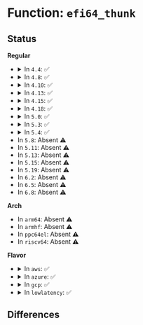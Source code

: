 # Function: <code>efi64_thunk</code>

## Status
<b>Regular</b>
<ul>
<li>
<details>
<summary>In <code>4.4</code>: ✅</summary>

**Collision:** Unique Global

**Inline:** No

**Transformation:** False

**Instances:**

```
In None (0)
Location: None
Inline: False
Direct callers:
  - arch/x86/platform/efi/efi_64.c:efi_thunk_reset_system
  - arch/x86/platform/efi/efi_64.c:efi_thunk_get_next_high_mono_count
  - arch/x86/platform/efi/efi_64.c:efi_thunk_set_variable
  - arch/x86/platform/efi/efi_64.c:efi_thunk_get_next_variable
  - arch/x86/platform/efi/efi_64.c:efi_thunk_get_variable
  - arch/x86/platform/efi/efi_64.c:efi_thunk_set_wakeup_time
  - arch/x86/platform/efi/efi_64.c:efi_thunk_get_wakeup_time
  - arch/x86/platform/efi/efi_64.c:efi_thunk_set_time
  - arch/x86/platform/efi/efi_64.c:efi_thunk_get_time
  - arch/x86/platform/efi/efi_64.c:efi_thunk_set_virtual_address_map
```
**Symbols:**

```
ffffffff8107a110-ffffffff8107a156: efi64_thunk (STB_GLOBAL)
```
</details>
</li>
<li>
<details>
<summary>In <code>4.8</code>: ✅</summary>

**Collision:** Unique Global

**Inline:** No

**Transformation:** False

**Instances:**

```
In None (0)
Location: None
Inline: False
Direct callers:
  - arch/x86/platform/efi/efi_64.c:efi_thunk_reset_system
  - arch/x86/platform/efi/efi_64.c:efi_thunk_get_next_high_mono_count
  - arch/x86/platform/efi/efi_64.c:efi_thunk_get_next_variable
  - arch/x86/platform/efi/efi_64.c:efi_thunk_set_variable
  - arch/x86/platform/efi/efi_64.c:efi_thunk_get_variable
  - arch/x86/platform/efi/efi_64.c:efi_thunk_set_wakeup_time
  - arch/x86/platform/efi/efi_64.c:efi_thunk_get_wakeup_time
  - arch/x86/platform/efi/efi_64.c:efi_thunk_set_time
  - arch/x86/platform/efi/efi_64.c:efi_thunk_get_time
  - arch/x86/platform/efi/efi_64.c:efi_thunk_set_virtual_address_map
```
**Symbols:**

```
ffffffff8107b9c0-ffffffff8107ba06: efi64_thunk (STB_GLOBAL)
```
</details>
</li>
<li>
<details>
<summary>In <code>4.10</code>: ✅</summary>

**Collision:** Unique Global

**Inline:** No

**Transformation:** False

**Instances:**

```
In None (0)
Location: None
Inline: False
Direct callers:
  - arch/x86/platform/efi/efi_64.c:efi_thunk_reset_system
  - arch/x86/platform/efi/efi_64.c:efi_thunk_get_next_high_mono_count
  - arch/x86/platform/efi/efi_64.c:efi_thunk_get_next_variable
  - arch/x86/platform/efi/efi_64.c:efi_thunk_set_variable
  - arch/x86/platform/efi/efi_64.c:efi_thunk_get_variable
  - arch/x86/platform/efi/efi_64.c:efi_thunk_set_wakeup_time
  - arch/x86/platform/efi/efi_64.c:efi_thunk_get_wakeup_time
  - arch/x86/platform/efi/efi_64.c:efi_thunk_set_time
  - arch/x86/platform/efi/efi_64.c:efi_thunk_get_time
  - arch/x86/platform/efi/efi_64.c:efi_thunk_set_virtual_address_map
```
**Symbols:**

```
ffffffff8107ff60-ffffffff8107ffa6: efi64_thunk (STB_GLOBAL)
```
</details>
</li>
<li>
<details>
<summary>In <code>4.13</code>: ✅</summary>

**Collision:** Unique Global

**Inline:** No

**Transformation:** False

**Instances:**

```
In None (0)
Location: None
Inline: False
Direct callers:
  - arch/x86/platform/efi/efi_64.c:efi_thunk_reset_system
  - arch/x86/platform/efi/efi_64.c:efi_thunk_get_next_high_mono_count
  - arch/x86/platform/efi/efi_64.c:efi_thunk_get_next_variable
  - arch/x86/platform/efi/efi_64.c:efi_thunk_set_variable
  - arch/x86/platform/efi/efi_64.c:efi_thunk_get_variable
  - arch/x86/platform/efi/efi_64.c:efi_thunk_set_wakeup_time
  - arch/x86/platform/efi/efi_64.c:efi_thunk_get_wakeup_time
  - arch/x86/platform/efi/efi_64.c:efi_thunk_set_time
  - arch/x86/platform/efi/efi_64.c:efi_thunk_get_time
  - arch/x86/platform/efi/efi_64.c:efi_thunk_set_virtual_address_map
```
**Symbols:**

```
ffffffff8107e270-ffffffff8107e2b6: efi64_thunk (STB_GLOBAL)
```
</details>
</li>
<li>
<details>
<summary>In <code>4.15</code>: ✅</summary>

**Collision:** Unique Global

**Inline:** No

**Transformation:** False

**Instances:**

```
In None (0)
Location: None
Inline: False
Direct callers:
  - arch/x86/platform/efi/efi_64.c:efi_thunk_reset_system
  - arch/x86/platform/efi/efi_64.c:efi_thunk_get_next_high_mono_count
  - arch/x86/platform/efi/efi_64.c:efi_thunk_get_next_variable
  - arch/x86/platform/efi/efi_64.c:efi_thunk_set_variable
  - arch/x86/platform/efi/efi_64.c:efi_thunk_get_variable
  - arch/x86/platform/efi/efi_64.c:efi_thunk_set_wakeup_time
  - arch/x86/platform/efi/efi_64.c:efi_thunk_get_wakeup_time
  - arch/x86/platform/efi/efi_64.c:efi_thunk_set_time
  - arch/x86/platform/efi/efi_64.c:efi_thunk_get_time
  - arch/x86/platform/efi/efi_64.c:efi_thunk_set_virtual_address_map
```
**Symbols:**

```
ffffffff81084aa0-ffffffff81084ae6: efi64_thunk (STB_GLOBAL)
```
</details>
</li>
<li>
<details>
<summary>In <code>4.18</code>: ✅</summary>

**Collision:** Unique Global

**Inline:** No

**Transformation:** False

**Instances:**

```
In None (0)
Location: None
Inline: False
Direct callers:
  - arch/x86/platform/efi/efi_64.c:efi_thunk_query_variable_info
  - arch/x86/platform/efi/efi_64.c:efi_thunk_reset_system
  - arch/x86/platform/efi/efi_64.c:efi_thunk_get_next_high_mono_count
  - arch/x86/platform/efi/efi_64.c:efi_thunk_get_next_variable
  - arch/x86/platform/efi/efi_64.c:efi_thunk_set_variable
  - arch/x86/platform/efi/efi_64.c:efi_thunk_get_variable
  - arch/x86/platform/efi/efi_64.c:efi_thunk_set_wakeup_time
  - arch/x86/platform/efi/efi_64.c:efi_thunk_get_wakeup_time
  - arch/x86/platform/efi/efi_64.c:efi_thunk_set_time
  - arch/x86/platform/efi/efi_64.c:efi_thunk_get_time
  - arch/x86/platform/efi/efi_64.c:efi_thunk_set_virtual_address_map
```
**Symbols:**

```
ffffffff81087da0-ffffffff81087de6: efi64_thunk (STB_GLOBAL)
```
</details>
</li>
<li>
<details>
<summary>In <code>5.0</code>: ✅</summary>

**Collision:** Unique Global

**Inline:** No

**Transformation:** False

**Instances:**

```
In None (0)
Location: None
Inline: False
Direct callers:
  - arch/x86/platform/efi/efi_64.c:efi_thunk_reset_system
  - arch/x86/platform/efi/efi_64.c:efi_thunk_get_next_high_mono_count
  - arch/x86/platform/efi/efi_64.c:efi_thunk_get_next_variable
  - arch/x86/platform/efi/efi_64.c:efi_thunk_set_variable_nonblocking
  - arch/x86/platform/efi/efi_64.c:efi_thunk_set_variable
  - arch/x86/platform/efi/efi_64.c:efi_thunk_get_variable
  - arch/x86/platform/efi/efi_64.c:efi_thunk_set_wakeup_time
  - arch/x86/platform/efi/efi_64.c:efi_thunk_get_wakeup_time
  - arch/x86/platform/efi/efi_64.c:efi_thunk_set_time
  - arch/x86/platform/efi/efi_64.c:efi_thunk_get_time
  - arch/x86/platform/efi/efi_64.c:efi_thunk_set_virtual_address_map
```
**Symbols:**

```
ffffffff8108f500-ffffffff8108f546: efi64_thunk (STB_GLOBAL)
```
</details>
</li>
<li>
<details>
<summary>In <code>5.3</code>: ✅</summary>

**Collision:** Unique Global

**Inline:** No

**Transformation:** False

**Instances:**

```
In None (0)
Location: None
Inline: False
Direct callers:
  - arch/x86/platform/efi/efi_64.c:efi_thunk_reset_system
  - arch/x86/platform/efi/efi_64.c:efi_thunk_get_next_high_mono_count
  - arch/x86/platform/efi/efi_64.c:efi_thunk_get_next_variable
  - arch/x86/platform/efi/efi_64.c:efi_thunk_set_variable_nonblocking
  - arch/x86/platform/efi/efi_64.c:efi_thunk_set_variable
  - arch/x86/platform/efi/efi_64.c:efi_thunk_get_variable
  - arch/x86/platform/efi/efi_64.c:efi_thunk_set_wakeup_time
  - arch/x86/platform/efi/efi_64.c:efi_thunk_get_wakeup_time
  - arch/x86/platform/efi/efi_64.c:efi_thunk_set_time
  - arch/x86/platform/efi/efi_64.c:efi_thunk_get_time
  - arch/x86/platform/efi/efi_64.c:efi_thunk_set_virtual_address_map
```
**Symbols:**

```
ffffffff810931f0-ffffffff81093236: efi64_thunk (STB_GLOBAL)
```
</details>
</li>
<li>
<details>
<summary>In <code>5.4</code>: ✅</summary>

**Collision:** Unique Global

**Inline:** No

**Transformation:** False

**Instances:**

```
In None (0)
Location: None
Inline: False
Direct callers:
  - arch/x86/platform/efi/efi_64.c:efi_thunk_reset_system
  - arch/x86/platform/efi/efi_64.c:efi_thunk_get_next_high_mono_count
  - arch/x86/platform/efi/efi_64.c:efi_thunk_get_next_variable
  - arch/x86/platform/efi/efi_64.c:efi_thunk_set_variable_nonblocking
  - arch/x86/platform/efi/efi_64.c:efi_thunk_set_variable
  - arch/x86/platform/efi/efi_64.c:efi_thunk_get_variable
  - arch/x86/platform/efi/efi_64.c:efi_thunk_set_wakeup_time
  - arch/x86/platform/efi/efi_64.c:efi_thunk_get_wakeup_time
  - arch/x86/platform/efi/efi_64.c:efi_thunk_set_time
  - arch/x86/platform/efi/efi_64.c:efi_thunk_get_time
  - arch/x86/platform/efi/efi_64.c:efi_thunk_set_virtual_address_map
```
**Symbols:**

```
ffffffff81094050-ffffffff81094096: efi64_thunk (STB_GLOBAL)
```
</details>
</li>
<li>
In <code>5.8</code>: Absent ⚠️
</li>
<li>
In <code>5.11</code>: Absent ⚠️
</li>
<li>
In <code>5.13</code>: Absent ⚠️
</li>
<li>
In <code>5.15</code>: Absent ⚠️
</li>
<li>
In <code>5.19</code>: Absent ⚠️
</li>
<li>
In <code>6.2</code>: Absent ⚠️
</li>
<li>
In <code>6.5</code>: Absent ⚠️
</li>
<li>
In <code>6.8</code>: Absent ⚠️
</li>
</ul>
<b>Arch</b>
<ul>
<li>
In <code>arm64</code>: Absent ⚠️
</li>
<li>
In <code>armhf</code>: Absent ⚠️
</li>
<li>
In <code>ppc64el</code>: Absent ⚠️
</li>
<li>
In <code>riscv64</code>: Absent ⚠️
</li>
</ul>
<b>Flavor</b>
<ul>
<li>
<details>
<summary>In <code>aws</code>: ✅</summary>

**Collision:** Unique Global

**Inline:** No

**Transformation:** False

**Instances:**

```
In None (0)
Location: None
Inline: False
Direct callers:
  - arch/x86/platform/efi/efi_64.c:efi_thunk_reset_system
  - arch/x86/platform/efi/efi_64.c:efi_thunk_get_next_high_mono_count
  - arch/x86/platform/efi/efi_64.c:efi_thunk_get_next_variable
  - arch/x86/platform/efi/efi_64.c:efi_thunk_set_variable_nonblocking
  - arch/x86/platform/efi/efi_64.c:efi_thunk_set_variable
  - arch/x86/platform/efi/efi_64.c:efi_thunk_get_variable
  - arch/x86/platform/efi/efi_64.c:efi_thunk_set_wakeup_time
  - arch/x86/platform/efi/efi_64.c:efi_thunk_get_wakeup_time
  - arch/x86/platform/efi/efi_64.c:efi_thunk_set_time
  - arch/x86/platform/efi/efi_64.c:efi_thunk_get_time
  - arch/x86/platform/efi/efi_64.c:efi_thunk_set_virtual_address_map
```
**Symbols:**

```
ffffffff81093010-ffffffff81093056: efi64_thunk (STB_GLOBAL)
```
</details>
</li>
<li>
<details>
<summary>In <code>azure</code>: ✅</summary>

**Collision:** Unique Global

**Inline:** No

**Transformation:** False

**Instances:**

```
In None (0)
Location: None
Inline: False
Direct callers:
  - arch/x86/platform/efi/efi_64.c:efi_thunk_reset_system
  - arch/x86/platform/efi/efi_64.c:efi_thunk_get_next_high_mono_count
  - arch/x86/platform/efi/efi_64.c:efi_thunk_get_next_variable
  - arch/x86/platform/efi/efi_64.c:efi_thunk_set_variable_nonblocking
  - arch/x86/platform/efi/efi_64.c:efi_thunk_set_variable
  - arch/x86/platform/efi/efi_64.c:efi_thunk_get_variable
  - arch/x86/platform/efi/efi_64.c:efi_thunk_set_wakeup_time
  - arch/x86/platform/efi/efi_64.c:efi_thunk_get_wakeup_time
  - arch/x86/platform/efi/efi_64.c:efi_thunk_set_time
  - arch/x86/platform/efi/efi_64.c:efi_thunk_get_time
  - arch/x86/platform/efi/efi_64.c:efi_thunk_set_virtual_address_map
```
**Symbols:**

```
ffffffff81081aa0-ffffffff81081ae6: efi64_thunk (STB_GLOBAL)
```
</details>
</li>
<li>
<details>
<summary>In <code>gcp</code>: ✅</summary>

**Collision:** Unique Global

**Inline:** No

**Transformation:** False

**Instances:**

```
In None (0)
Location: None
Inline: False
Direct callers:
  - arch/x86/platform/efi/efi_64.c:efi_thunk_reset_system
  - arch/x86/platform/efi/efi_64.c:efi_thunk_get_next_high_mono_count
  - arch/x86/platform/efi/efi_64.c:efi_thunk_get_next_variable
  - arch/x86/platform/efi/efi_64.c:efi_thunk_set_variable_nonblocking
  - arch/x86/platform/efi/efi_64.c:efi_thunk_set_variable
  - arch/x86/platform/efi/efi_64.c:efi_thunk_get_variable
  - arch/x86/platform/efi/efi_64.c:efi_thunk_set_wakeup_time
  - arch/x86/platform/efi/efi_64.c:efi_thunk_get_wakeup_time
  - arch/x86/platform/efi/efi_64.c:efi_thunk_set_time
  - arch/x86/platform/efi/efi_64.c:efi_thunk_get_time
  - arch/x86/platform/efi/efi_64.c:efi_thunk_set_virtual_address_map
```
**Symbols:**

```
ffffffff81092fc0-ffffffff81093006: efi64_thunk (STB_GLOBAL)
```
</details>
</li>
<li>
<details>
<summary>In <code>lowlatency</code>: ✅</summary>

**Collision:** Unique Global

**Inline:** No

**Transformation:** False

**Instances:**

```
In None (0)
Location: None
Inline: False
Direct callers:
  - arch/x86/platform/efi/efi_64.c:efi_thunk_reset_system
  - arch/x86/platform/efi/efi_64.c:efi_thunk_get_next_high_mono_count
  - arch/x86/platform/efi/efi_64.c:efi_thunk_get_next_variable
  - arch/x86/platform/efi/efi_64.c:efi_thunk_set_variable_nonblocking
  - arch/x86/platform/efi/efi_64.c:efi_thunk_set_variable
  - arch/x86/platform/efi/efi_64.c:efi_thunk_get_variable
  - arch/x86/platform/efi/efi_64.c:efi_thunk_set_wakeup_time
  - arch/x86/platform/efi/efi_64.c:efi_thunk_get_wakeup_time
  - arch/x86/platform/efi/efi_64.c:efi_thunk_set_time
  - arch/x86/platform/efi/efi_64.c:efi_thunk_get_time
  - arch/x86/platform/efi/efi_64.c:efi_thunk_set_virtual_address_map
```
**Symbols:**

```
ffffffff81095510-ffffffff81095556: efi64_thunk (STB_GLOBAL)
```
</details>
</li>
</ul>

## Differences
